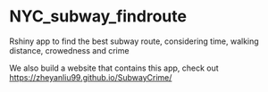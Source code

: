 # NYC_subway_findroute
Rshiny app to find the best subway route, considering time, walking distance, crowedness and crime

We also build a website that contains this app, check out https://zheyanliu99.github.io/SubwayCrime/
